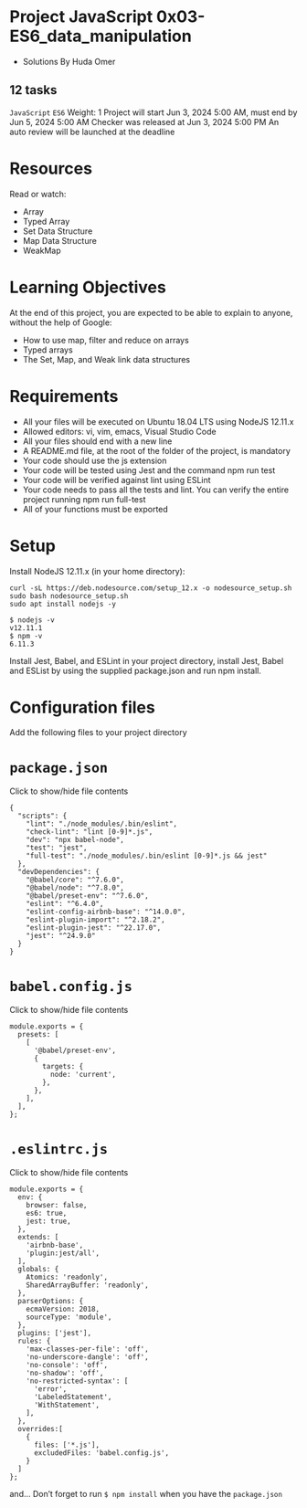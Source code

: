 # Project JavaScript 0x03-ES6_data_manipulation
- Solutions By Huda Omer
## 12 tasks



`JavaScript`
`ES6`
 Weight: 1
 Project will start Jun 3, 2024 5:00 AM, must end by Jun 5, 2024 5:00 AM
 Checker was released at Jun 3, 2024 5:00 PM
 An auto review will be launched at the deadline


# Resources
Read or watch:

- Array
- Typed Array
- Set Data Structure
- Map Data Structure
- WeakMap

# Learning Objectives
At the end of this project, you are expected to be able to explain to anyone, without the help of Google:

- How to use map, filter and reduce on arrays
- Typed arrays
- The Set, Map, and Weak link data structures

# Requirements
- All your files will be executed on Ubuntu 18.04 LTS using NodeJS 12.11.x
- Allowed editors: vi, vim, emacs, Visual Studio Code
- All your files should end with a new line
- A README.md file, at the root of the folder of the project, is mandatory
- Your code should use the js extension
- Your code will be tested using Jest and the command npm run test
- Your code will be verified against lint using ESLint
- Your code needs to pass all the tests and lint. You can verify the entire project running npm run full-test
- All of your functions must be exported

# Setup
Install NodeJS 12.11.x
(in your home directory):

```
curl -sL https://deb.nodesource.com/setup_12.x -o nodesource_setup.sh
sudo bash nodesource_setup.sh
sudo apt install nodejs -y
```

```
$ nodejs -v
v12.11.1
$ npm -v
6.11.3
```

Install Jest, Babel, and ESLint
in your project directory, install Jest, Babel and ESList by using the supplied package.json and run npm install.

# Configuration files
Add the following files to your project directory

# `package.json`
Click to show/hide file contents

```
{
  "scripts": {
    "lint": "./node_modules/.bin/eslint",
    "check-lint": "lint [0-9]*.js",
    "dev": "npx babel-node",
    "test": "jest",
    "full-test": "./node_modules/.bin/eslint [0-9]*.js && jest"
  },
  "devDependencies": {
    "@babel/core": "^7.6.0",
    "@babel/node": "^7.8.0",
    "@babel/preset-env": "^7.6.0",
    "eslint": "^6.4.0",
    "eslint-config-airbnb-base": "^14.0.0",
    "eslint-plugin-import": "^2.18.2",
    "eslint-plugin-jest": "^22.17.0",
    "jest": "^24.9.0"
  }
}
```

# `babel.config.js`
Click to show/hide file contents

```
module.exports = {
  presets: [
    [
      '@babel/preset-env',
      {
        targets: {
          node: 'current',
        },
      },
    ],
  ],
};
```

# `.eslintrc.js`
Click to show/hide file contents

```
module.exports = {
  env: {
    browser: false,
    es6: true,
    jest: true,
  },
  extends: [
    'airbnb-base',
    'plugin:jest/all',
  ],
  globals: {
    Atomics: 'readonly',
    SharedArrayBuffer: 'readonly',
  },
  parserOptions: {
    ecmaVersion: 2018,
    sourceType: 'module',
  },
  plugins: ['jest'],
  rules: {
    'max-classes-per-file': 'off',
    'no-underscore-dangle': 'off',
    'no-console': 'off',
    'no-shadow': 'off',
    'no-restricted-syntax': [
      'error',
      'LabeledStatement',
      'WithStatement',
    ],
  },
  overrides:[
    {
      files: ['*.js'],
      excludedFiles: 'babel.config.js',
    }
  ]
};
```

and…
Don’t forget to run `$ npm install` when you have the `package.json`
